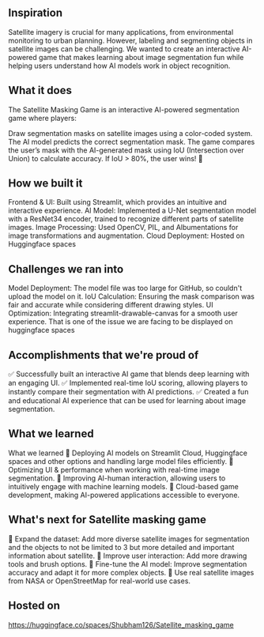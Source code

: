 ## Inspiration
Satellite imagery is crucial for many applications, from environmental monitoring to urban planning. However, labeling and segmenting objects in satellite images can be challenging. We wanted to create an interactive AI-powered game that makes learning about image segmentation fun while helping users understand how AI models work in object recognition.

## What it does
The Satellite Masking Game is an interactive AI-powered segmentation game where players:

Draw segmentation masks on satellite images using a color-coded system.
The AI model predicts the correct segmentation mask.
The game compares the user’s mask with the AI-generated mask using IoU (Intersection over Union) to calculate accuracy.
If IoU > 80%, the user wins! 🚀

## How we built it
Frontend & UI: Built using Streamlit, which provides an intuitive and interactive experience.
AI Model: Implemented a U-Net segmentation model with a ResNet34 encoder, trained to recognize different parts of satellite images.
Image Processing: Used OpenCV, PIL, and Albumentations for image transformations and augmentation.
Cloud Deployment: Hosted on Huggingface spaces

## Challenges we ran into
Model Deployment: The model file was too large for GitHub, so couldn't upload the model on it.
IoU Calculation: Ensuring the mask comparison was fair and accurate while considering different drawing styles.
UI Optimization: Integrating streamlit-drawable-canvas for a smooth user experience. That is one of the issue we are facing to be displayed on huggingface spaces

## Accomplishments that we're proud of
✅ Successfully built an interactive AI game that blends deep learning with an engaging UI.
✅ Implemented real-time IoU scoring, allowing players to instantly compare their segmentation with AI predictions.
✅ Created a fun and educational AI experience that can be used for learning about image segmentation.

## What we learned
What we learned
📌 Deploying AI models on Streamlit Cloud, Huggingface spaces and other options and handling large model files efficiently.
📌 Optimizing UI & performance when working with real-time image segmentation.
📌 Improving AI-human interaction, allowing users to intuitively engage with machine learning models.
📌 Cloud-based game development, making AI-powered applications accessible to everyone.

## What's next for Satellite masking game
🚀 Expand the dataset: Add more diverse satellite images for segmentation and the objects to not be limited to 3 but more detailed and important information about satellite.
🎨 Improve user interaction: Add more drawing tools and brush options.
🤖 Fine-tune the AI model: Improve segmentation accuracy and adapt it for more complex objects.
📡 Use real satellite images from NASA or OpenStreetMap for real-world use cases.

## Hosted on
https://huggingface.co/spaces/Shubham126/Satellite_masking_game
